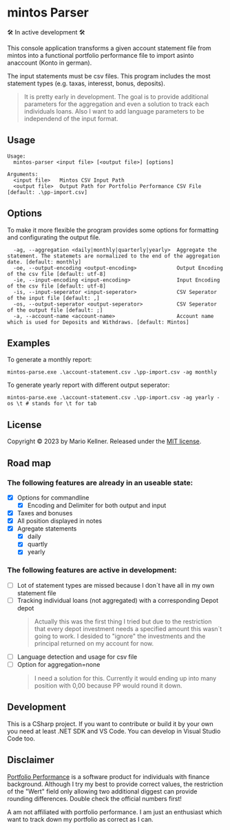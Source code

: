  # mintos Parser
🛠 In active development 🛠

This console application transforms a given account statement file from mintos into a functional portfolio performance file to import asinto anaccount (Konto in german).

The input statements must be csv files. This program includes the most statement types (e.g. taxas, interesst, bonus, deposits).
> It is pretty early in development. The goal is to provide additional parameters for the aggregation and even a solution to track each individuals loans. Also I want to add language parameters to be independend of the input format. 

 ## Usage
 
```cli
Usage:
  mintos-parser <input file> [<output file>] [options]

Arguments:
  <input file>   Mintos CSV Input Path
  <output file>  Output Path for Portfolio Performance CSV File [default: .\pp-import.csv]
```

## Options
To make it more flexible the program provides some options for formatting and configurating the output file.
```cli
  -ag, --aggregation <daily|monthly|quarterly|yearly>  Aggregate the statement. The statemets are normalized to the end of the aggregation date. [default: monthly]
  -oe, --output-encoding <output-encoding>             Output Encoding of the csv file [default: utf-8]
  -ie, --input-encoding <input-encoding>               Input Encoding of the csv file [default: utf-8]
  -is, --input-seperator <input-seperator>             CSV Seperator of the input file [default: ,]
  -os, --output-seperator <output-seperator>           CSV Seperator of the output file [default: ;]
  -a, --account-name <account-name>                    Account name which is used for Deposits and Withdraws. [default: Mintos]
```

## Examples
To generate a monthly report:
```cli 
mintos-parse.exe .\account-statement.csv .\pp-import.csv -ag monthly
```

To generate yearly report with different output seperator:
```cli 
mintos-parse.exe .\account-statement.csv .\pp-import.csv -ag yearly -os \t # stands for \t for tab
```

## License
Copyright &copy; 2023 by Mario Kellner. Released under the [MIT license](https://github.com/Blackspo0n/mintos-parser/blob/main/LICENSE).

## Road map
### The following features are already in an useable state:

* [X] Options for commandline
  * [X] Encoding and Delimiter for both output and input
* [X] Taxes and bonuses
* [X] All position displayed in notes
* [X] Agregate statements
  * [X] daily
  * [X] quartly
  * [X] yearly

### The following features are active in development:

* [ ] Lot of statement types are missed because I don´t have all in my own statement file
* [ ] Tracking individual loans (not aggregated) with a corresponding Depot depot
    > Actually this was the first thing I tried but due to the restriction that every depot investment needs a specified amount this wasn´t going to work. I desided to "ignore" the investments and the principal returned on my account for now.
* [ ] Language detection and usage for csv file
* [ ] Option for aggregation=none
    > I need a solution for this. Currently it would ending up into many position with 0,00 because PP would round it down.

## Development
This is a CSharp project. If you want to contribute or build it by your own you need at least .NET SDK and VS Code.
You can develop in Visual Studio Code too.

## Disclaimer
[Portfolio Performance](https://www.portfolio-performance.info) is a software product for individuals with finance background. Although I try my best to provide correct values, the restriction of the "Wert" field only allowing two additional diggest can provide rounding differences. Double check the official numbers first!

A am not affiliated with portfolio performance. I am just an enthusiast which want to track down my portfolio as correct as I can.